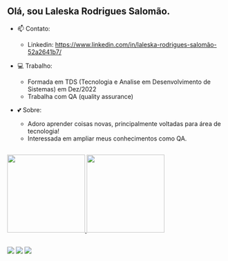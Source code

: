 ## Olá, sou Laleska Rodrigues Salomão.

- 📫 Contato: 
  - Linkedin: https://www.linkedin.com/in/laleska-rodrigues-salomão-52a2641b7/
  
- 💻 Trabalho:
  - Formada em TDS (Tecnologia e Analise em Desenvolvimento de Sistemas) em Dez/2022
  - Trabalha com QA (quality assurance)
  
- 💕 Sobre:
  - Adoro aprender coisas novas, principalmente voltadas para área de tecnologia!
  - Interessada em ampliar meus conhecimentos como QA.
  
  
##

  <a href="https://github.com/LaleskaSalles">
  <img height="180em" weight="100rem" src="https://github-readme-stats.vercel.app/api?username=LaleskaSalles&show_icons=true&theme=radical&include_all_commits=true&count_private=true"/>
  <img height="180em" weight="100rem" src="https://github-readme-stats.vercel.app/api/top-langs/?username=LaleskaSalles&layout=compact&langs_count=7&theme=radical"/>

##
  
  <div>
    <a href="https://www.instagram.com/laleskasalomao/"><img src="https://img.shields.io/badge/Instagram-E4405F?style=for-the-badge&logo=instagram&logoColor=white" target="_blank"></a>
    <a href="https://www.linkedin.com/in/laleska-rodrigues-salomão-52a2641b7/" ><img src="https://img.shields.io/badge/LinkedIn-0077B5?style=for-the-badge&logo=linkedin&logoColor=white" target="_blank"></a>
    <a href="mailto:laleskasalomao@gmail.com" ><img src="https://img.shields.io/badge/Gmail-D14836?style=for-the-badge&logo=gmail&logoColor=white" target="_blank"></a>
  </div>
